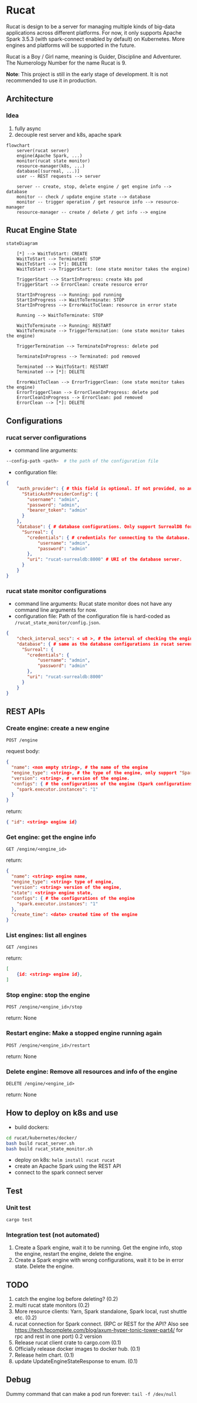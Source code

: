 # Rucat

Rucat is design to be a server for managing multiple kinds of big-data applications across different platforms.
For now, it only supports Apache Spark 3.5.3 (with spark-connect enabled by default) on Kubernetes. More engines and platforms will be supported in the future.

Rucat is a Boy / Girl name, meaning is Guider, Discipline and Adventurer. The Numerology Number for the name Rucat is 9.

**Note**: This project is still in the early stage of development. It is not recommended to use it in production.

## Architecture

### Idea

1. fully async
2. decouple rest server and k8s, apache spark

```mermaid
flowchart
    server(rucat server)
    engine(Apache Spark, ...)
    monitor(rucat state monitor)
    resource-manager(k8s, ...)
    database[(surreal, ...)]
    user -- REST requests --> server

    server -- create, stop, delete engine / get engine info --> database
    monitor -- check / update engine state --> database
    monitor -- trigger operation / get resource info --> resource-manager
    resource-manager -- create / delete / get info --> engine
```

## Rucat Engine State

```mermaid
stateDiagram

    [*] --> WaitToStart: CREATE
    WaitToStart --> Terminated: STOP
    WaitToStart --> [*]: DELETE
    WaitToStart --> TriggerStart: (one state monitor takes the engine)

    TriggerStart --> StartInProgress: create k8s pod
    TriggerStart --> ErrorClean: create resource error

    StartInProgress --> Running: pod running
    StartInProgress --> WaitToTerminate: STOP
    StartInProgress --> ErrorWaitToClean: resource in error state

    Running --> WaitToTerminate: STOP

    WaitToTerminate --> Running: RESTART
    WaitToTerminate --> TriggerTermination: (one state monitor takes the engine)

    TriggerTermination --> TerminateInProgress: delete pod

    TerminateInProgress --> Terminated: pod removed

    Terminated --> WaitToStart: RESTART
    Terminated --> [*]: DELETE

    ErrorWaitToClean --> ErrorTriggerClean: (one state monitor takes the engine)
    ErrorTriggerClean --> ErrorCleanInProgress: delete pod
    ErrorCleanInProgress --> ErrorClean: pod removed
    ErrorClean --> [*]: DELETE
```

## Configurations

### rucat server configurations

- command line arguments:

```bash
--config-path <path>  # the path of the configuration file
```

- configuration file:

```json
{
    "auth_provider": { # this field is optional. If not provided, no authentication is needed. Only support static auth for now.
      "StaticAuthProviderConfig": {
        "username": "admin",
        "password": "admin",
        "bearer_token": "admin"
      }
    },
    "database": { # database configurations. Only support SurrealDB for now.
      "Surreal": {
        "credentials": { # credentials for connecting to the database. Only supported hard-coded username and password for now.
            "username": "admin",
            "password": "admin"
        },
        "uri": "rucat-surrealdb:8000" # URI of the database server.
      }
    }
}
```

### rucat state monitor configurations

- command line arguments: Rucat state monitor does not have any command line arguments for now.
- configuration file:
Path of the configuration file is hard-coded as `/rucat_state_monitor/config.json`.

```json
{
    "check_interval_secs": < u8 >, # the interval of checking the engine state in second.
    "database": { # same as the database configurations in rucat server.
      "Surreal": {
        "credentials": {
            "username": "admin",
            "password": "admin"
        },
        "uri": "rucat-surrealdb:8000"
      }
    }
}
```

## REST APIs

### Create engine: create a new engine

```http
POST /engine
```

request body:

```json
{
  "name": <non empty string>, # the name of the engine
  "engine_type": <string>, # the type of the engine, only support "Spark" for now.
  "version": <string>, # version of the engine.
  "configs": { # the configurations of the engine (Spark configurations for now)
    "spark.executor.instances": "1"
  }
}
```

return:

```json
{ "id": <string> engine id}
```

### Get engine: get the engine info

```http
GET /engine/<engine_id>
```

return:

```json
{
  "name": <string> engine name,
  "engine_type": <string> type of engine,
  "version": <string> version of the engine,
  "state": <string> engine state,
  "configs": { # the configurations of the engine
    "spark.executor.instances": "1"
  },
  "create_time": <date> created time of the engine
}
```

### List engines: list all engines

```http
GET /engines
```

return:

```json
[
    {id: <string> engine id},
]
```

### Stop engine: stop the engine

```http
POST /engine/<engine_id>/stop
```

return: None

### Restart engine: Make a stopped engine running again

```http
POST /engine/<engine_id>/restart
```

return: None

### Delete engine: Remove all resources and info of the engine

```http
DELETE /engine/<engine_id>
```

return: None

## How to deploy on k8s and use

- build dockers:

```bash
cd rucat/kubernetes/docker/
bash build rucat_server.sh
bash build rucat_state_monitor.sh
```

- deploy on k8s: `helm install rucat rucat`
- create an Apache Spark using the REST API
- connect to the spark connect server

## Test

### Unit test

```bash
cargo test
```

### Integration test (not automated)

1. Create a Spark engine, wait it to be running. Get the engine info, stop the engine, restart the engine, delete the engine.
2. Create a Spark engine with wrong configurations, wait it to be in error state. Delete the engine.

## TODO

1. catch the engine log before deleting? (0.2)
2. multi rucat state monitors (0.2)
3. More resource clients: Yarn, Spark standalone, Spark local, rust shuttle etc. (0.2)
4. rucat connection for Spark connect. (RPC or REST for the API? Also see <https://tech.fpcomplete.com/blog/axum-hyper-tonic-tower-part4/> for rpc and rest in one port) 0.2 version
5. Release rucat client crate to cargo.com (0.1)
6. Officially release docker images to docker hub. (0.1)
7. Release helm chart. (0.1)
8. update UpdateEngineStateResponse to enum. (0.1)

## Debug

Dummy command that can make a pod run forever: `tail -f /dev/null`
